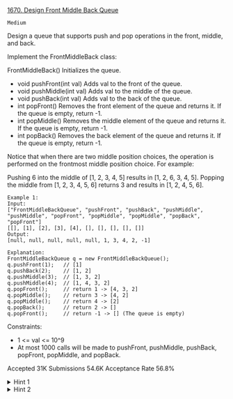 [1670. Design Front Middle Back Queue](https://leetcode.com/problems/design-front-middle-back-queue/)

`Medium`

Design a queue that supports push and pop operations in the front, middle, and back.

Implement the FrontMiddleBack class:

FrontMiddleBack() Initializes the queue.
- void pushFront(int val) Adds val to the front of the queue.
- void pushMiddle(int val) Adds val to the middle of the queue.
- void pushBack(int val) Adds val to the back of the queue.
- int popFront() Removes the front element of the queue and returns it. If the queue is empty, return -1.
- int popMiddle() Removes the middle element of the queue and returns it. If the queue is empty, return -1.
- int popBack() Removes the back element of the queue and returns it. If the queue is empty, return -1.

Notice that when there are two middle position choices, the operation is performed on the frontmost middle position choice. For example:

Pushing 6 into the middle of [1, 2, 3, 4, 5] results in [1, 2, 6, 3, 4, 5].
Popping the middle from [1, 2, 3, 4, 5, 6] returns 3 and results in [1, 2, 4, 5, 6].
 
```
Example 1:
Input:
["FrontMiddleBackQueue", "pushFront", "pushBack", "pushMiddle", "pushMiddle", "popFront", "popMiddle", "popMiddle", "popBack", "popFront"]
[[], [1], [2], [3], [4], [], [], [], [], []]
Output:
[null, null, null, null, null, 1, 3, 4, 2, -1]

Explanation:
FrontMiddleBackQueue q = new FrontMiddleBackQueue();
q.pushFront(1);   // [1]
q.pushBack(2);    // [1, 2]
q.pushMiddle(3);  // [1, 3, 2]
q.pushMiddle(4);  // [1, 4, 3, 2]
q.popFront();     // return 1 -> [4, 3, 2]
q.popMiddle();    // return 3 -> [4, 2]
q.popMiddle();    // return 4 -> [2]
q.popBack();      // return 2 -> []
q.popFront();     // return -1 -> [] (The queue is empty)
```

Constraints:

- 1 <= val <= 10^9
- At most 1000 calls will be made to pushFront, pushMiddle, pushBack, popFront, popMiddle, and popBack.

Accepted
31K
Submissions
54.6K
Acceptance Rate
56.8%

<details>
<summary>Hint 1</summary>

The constraints are low enough for a brute force, single array approach.

</details>
<details>
<summary>Hint 2</summary>

For an O(1) per method approach, use 2 double-ended queues: one for the first half and one for the second half.

</details>